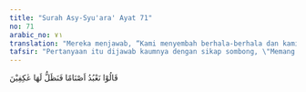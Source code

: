 ```yaml
---
title: "Surah Asy-Syu'ara' Ayat 71"
no: 71
arabic_no: ٧١
translation: "Mereka menjawab, “Kami menyembah berhala-berhala dan kami senantiasa tekun menyembahnya.”"
tafsir: "Pertanyaan itu dijawab kaumnya dengan sikap sombong, \"Memang kami ini adalah penyembah berhala. Seluruh hidup dan kehidupan kami, dengan rela kami baktikan kepadanya.\" Menurut ahli tafsir, kaum Nabi Ibrahim tersebut melakukan penyembahan terhadap berhala pada siang hari saja. Mereka sangat tekun dan khusyuk menyembahnya."
---
```

قَالُوْا نَعْبُدُ اَصْنَامًا فَنَظَلُّ لَهَا عٰكِفِيْنَ  